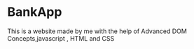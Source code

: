 # BankApp
This is a website made by me with the help of Advanced DOM Concepts,javascript , HTML and CSS
